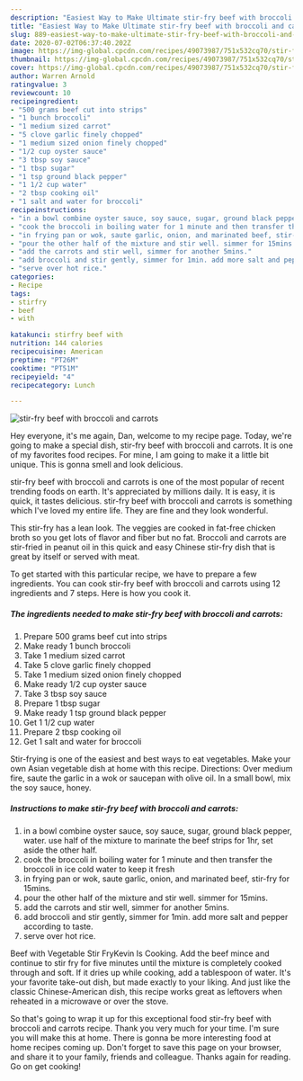 ```yaml
---
description: "Easiest Way to Make Ultimate stir-fry beef with broccoli and carrots"
title: "Easiest Way to Make Ultimate stir-fry beef with broccoli and carrots"
slug: 889-easiest-way-to-make-ultimate-stir-fry-beef-with-broccoli-and-carrots
date: 2020-07-02T06:37:40.202Z
image: https://img-global.cpcdn.com/recipes/49073987/751x532cq70/stir-fry-beef-with-broccoli-and-carrots-recipe-main-photo.jpg
thumbnail: https://img-global.cpcdn.com/recipes/49073987/751x532cq70/stir-fry-beef-with-broccoli-and-carrots-recipe-main-photo.jpg
cover: https://img-global.cpcdn.com/recipes/49073987/751x532cq70/stir-fry-beef-with-broccoli-and-carrots-recipe-main-photo.jpg
author: Warren Arnold
ratingvalue: 3
reviewcount: 10
recipeingredient:
- "500 grams beef cut into strips"
- "1 bunch broccoli"
- "1 medium sized carrot"
- "5 clove garlic finely chopped"
- "1 medium sized onion finely chopped"
- "1/2 cup oyster sauce"
- "3 tbsp soy sauce"
- "1 tbsp sugar"
- "1 tsp ground black pepper"
- "1 1/2 cup water"
- "2 tbsp cooking oil"
- "1 salt and water for broccoli"
recipeinstructions:
- "in a bowl combine oyster sauce, soy sauce, sugar, ground black pepper, water. use half of the mixture to marinate the beef strips for 1hr, set aside the other half."
- "cook the broccoli in boiling water for 1 minute and then transfer the broccoli in ice cold water to keep it fresh"
- "in frying pan or wok, saute garlic, onion, and marinated beef, stir-fry for 15mins."
- "pour the other half of the mixture and stir well. simmer for 15mins."
- "add the carrots and stir well, simmer for another 5mins."
- "add broccoli and stir gently, simmer for 1min. add more salt and pepper according to taste."
- "serve over hot rice."
categories:
- Recipe
tags:
- stirfry
- beef
- with

katakunci: stirfry beef with 
nutrition: 144 calories
recipecuisine: American
preptime: "PT26M"
cooktime: "PT51M"
recipeyield: "4"
recipecategory: Lunch

---
```



![stir-fry beef with broccoli and carrots](https://img-global.cpcdn.com/recipes/49073987/751x532cq70/stir-fry-beef-with-broccoli-and-carrots-recipe-main-photo.jpg)

Hey everyone, it's me again, Dan, welcome to my recipe page. Today, we're going to make a special dish, stir-fry beef with broccoli and carrots. It is one of my favorites food recipes. For mine, I am going to make it a little bit unique. This is gonna smell and look delicious.

stir-fry beef with broccoli and carrots is one of the most popular of recent trending foods on earth. It's appreciated by millions daily. It is easy, it is quick, it tastes delicious. stir-fry beef with broccoli and carrots is something which I've loved my entire life. They are fine and they look wonderful.

This stir-fry has a lean look. The veggies are cooked in fat-free chicken broth so you get lots of flavor and fiber but no fat. Broccoli and carrots are stir-fried in peanut oil in this quick and easy Chinese stir-fry dish that is great by itself or served with meat.


To get started with this particular recipe, we have to prepare a few ingredients. You can cook stir-fry beef with broccoli and carrots using 12 ingredients and 7 steps. Here is how you cook it.

<!--inarticleads1-->

##### The ingredients needed to make stir-fry beef with broccoli and carrots:

1. Prepare 500 grams beef cut into strips
1. Make ready 1 bunch broccoli
1. Take 1 medium sized carrot
1. Take 5 clove garlic finely chopped
1. Take 1 medium sized onion finely chopped
1. Make ready 1/2 cup oyster sauce
1. Take 3 tbsp soy sauce
1. Prepare 1 tbsp sugar
1. Make ready 1 tsp ground black pepper
1. Get 1 1/2 cup water
1. Prepare 2 tbsp cooking oil
1. Get 1 salt and water for broccoli


Stir-frying is one of the easiest and best ways to eat vegetables. Make your own Asian vegetable dish at home with this recipe. Directions: Over medium fire, saute the garlic in a wok or saucepan with olive oil. In a small bowl, mix the soy sauce, honey. 

<!--inarticleads2-->

##### Instructions to make stir-fry beef with broccoli and carrots:

1. in a bowl combine oyster sauce, soy sauce, sugar, ground black pepper, water. use half of the mixture to marinate the beef strips for 1hr, set aside the other half.
1. cook the broccoli in boiling water for 1 minute and then transfer the broccoli in ice cold water to keep it fresh
1. in frying pan or wok, saute garlic, onion, and marinated beef, stir-fry for 15mins.
1. pour the other half of the mixture and stir well. simmer for 15mins.
1. add the carrots and stir well, simmer for another 5mins.
1. add broccoli and stir gently, simmer for 1min. add more salt and pepper according to taste.
1. serve over hot rice.


Beef with Vegetable Stir FryKevin Is Cooking. Add the beef mince and continue to stir fry for five minutes until the mixture is completely cooked through and soft. If it dries up while cooking, add a tablespoon of water. It&#39;s your favorite take-out dish, but made exactly to your liking. And just like the classic Chinese-American dish, this recipe works great as leftovers when reheated in a microwave or over the stove. 

So that's going to wrap it up for this exceptional food stir-fry beef with broccoli and carrots recipe. Thank you very much for your time. I'm sure you will make this at home. There is gonna be more interesting food at home recipes coming up. Don't forget to save this page on your browser, and share it to your family, friends and colleague. Thanks again for reading. Go on get cooking!
